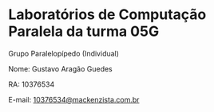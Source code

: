 # Laboratórios de Computação Paralela da turma 05G

Grupo Paralelopípedo (Individual)

Nome: Gustavo Aragão Guedes

RA: 10376534

E-mail: 10376534@mackenzista.com.br
